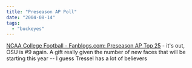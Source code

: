 ```yaml
---
title: "Preseason AP Poll"
date: "2004-08-14"
tags: 
  - "buckeyes"
---
```


[NCAA College Football - Fanblogs.com: Preseason AP Top 25](http://www.fanblogs.com/ncaa/archives/001197.php "NCAA College Football - Fanblogs.com: Preseason AP Top 25") - it's out, OSU is #9 again. A gift really given the number of new faces that will be starting this year -- I guess Tressel has a lot of believers
